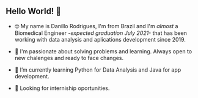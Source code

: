 ## Hello World! 👋

- 🤓 My name is Danillo Rodrigues, I'm from Brazil and I'm *almost* a Biomedical Engineer _-expected graduation July 2021-_  that has been working with data analysis and aplications development since 2019.

- 🚀 I'm passionate about solving problems and learning. Always open to new chalenges and ready to face changes.

- 🌱 I’m currently learning Python for Data Analysis and Java for app development.

- 👀 Looking for interniship oportunities.
